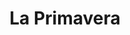 ---
title: "La Primavera"
url: /santiago-de-veraguas/la-primavera-avenida-central/
shop: prestamista
---